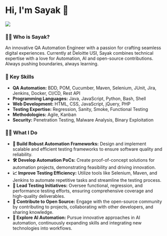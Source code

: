 # Hi, I'm Sayak 👋

![](https://komarev.com/ghpvc/?username=hacky1997&style=flat-square)

### 👨‍💻 Who is Sayak?
An innovative QA Automation Engineer with a passion for crafting seamless digital experiences. Currently at Deloitte USI, Sayak combines technical expertise with a love for Automation, AI and open-source contributions. Always pushing boundaries, always learning.

### 🚀 Key Skills
- **QA Automation:** BDD, POM, Cucumber, Maven, Selenium, JUnit, Jira, Jenkins, Docker, CI/CD, Rest API
- **Programming Languages:** Java, JavaScript, Python, Bash, Shell
- **Web Development:** HTML, CSS, JavaScript, jQuery, PHP
- **Testing Expertise:** Regression, Sanity, Smoke, Functional Testing
- **Methodologies:** Agile, Kanban
- **Security:** Penetration Testing, Malware Analysis, Binary Exploitation

### 👨‍💻 What I Do
- **🔧 Build Robust Automation Frameworks:** Design and implement scalable and efficient testing frameworks to ensure software quality and reliability.
- **🛠 Develop Automation PoCs:** Create proof-of-concept solutions for automation projects, demonstrating feasibility and driving innovation.
- **📈 Improve Testing Efficiency:** Utilize tools like Selenium, Maven, and Jenkins to automate repetitive tasks and streamline the testing process.
- **📝 Lead Testing Initiatives:** Oversee functional, regression, and performance testing efforts, ensuring comprehensive coverage and high-quality deliverables.
- **🤝 Contribute to Open Source:** Engage with the open-source community by contributing to projects, collaborating with other developers, and sharing knowledge.
- **🚀 Explore AI Automation:** Pursue innovative approaches in AI automation, continuously expanding skills and integrating new technologies into workflows.
